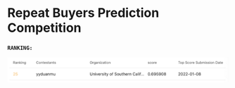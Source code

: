 # Repeat Buyers Prediction Competition
**`RANKING:`**

![image](https://github.com/YyDuanmu/Python/blob/c73eba5613e31ed555485d2b282906cfe9719bd8/repeat_buyers_prediction/ranking.png)
